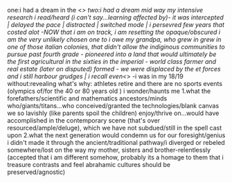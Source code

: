 one:i had a dream in the <_>
two:i had a dream
mid way my intensive research i read/heard (i can't say...learning affected by)- it was intercepted | delayed the pace | distracted | switched mode | i persevred few years that costed alot -NOW that i am on track, i am resetting the opaque/obscured
i am the very unlikely chosen one to
i owe my grandpa, who grew in grew in one of those italian colonies, that didn't allow the indiginous communities to pursue past fourth grade - pioneered into a land that would ultimately be the first agricultural in the sixties in the imperial - world class farmer and real estate (later on disputed)
formed - we were displaced by the et forces and i still harbour grudges | i recall even<_> -i was in my 18/19
without:revealing what's
why: athletes retire and there are no sports events \(olympics of/for the 40 or 80 years old \)
i wonder/haunts me 1.what the forefathers/scientific and mathematics ancestors/minds who/giants/titans...who conceived/granted the technologies/blank canvas we so lavishly (like parents spoil the children) enjoy/thrive on...would have accomplished in the contemporary scene (that's over resourced/ample/deluge), which we have not subdued/still in the spell cast upon 2.what the next generation would condemn us for our foresight/genius
i didn't made it through the ancient/traditional pathway/i diverged or rebeled somewhere/lost on the way
my mother, sisters and brother-relentlessly (accepted that i am different somehow, probably its a homage to them that i treasure contrasts and feel abrahamic cultures should be preserved/agnostic)
